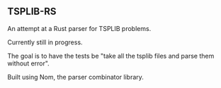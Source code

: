 TSPLIB-RS
---------

An attempt at a Rust parser for TSPLIB problems.

Currently still in progress.

The goal is to have the tests be "take all the tsplib files and parse them without error". 

Built using Nom, the parser combinator library.